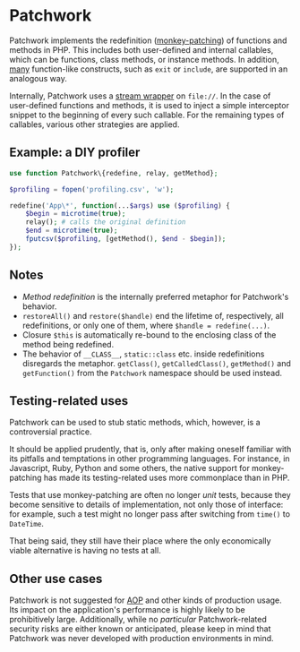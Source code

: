 # Patchwork

Patchwork implements the redefinition ([monkey-patching](https://en.wikipedia.org/wiki/Monkey_patch)) of functions and methods in PHP. This includes both user-defined and internal callables, which can be functions, class methods, or instance methods. In addition, [many](https://github.com/antecedent/patchwork/blob/master/src/Redefinitions/LanguageConstructs.php) function-like constructs, such as `exit` or `include`, are supported in an analogous way.

Internally, Patchwork uses a [stream wrapper](http://php.net/manual/en/class.streamwrapper.php) on `file://`. In the case of user-defined functions and methods, it is used to inject a simple interceptor snippet to the beginning of every such callable. For the remaining types of callables, various other strategies are applied.

## Example: a DIY profiler

```php
use function Patchwork\{redefine, relay, getMethod};

$profiling = fopen('profiling.csv', 'w');

redefine('App\*', function(...$args) use ($profiling) {
    $begin = microtime(true);
    relay(); # calls the original definition
    $end = microtime(true);
    fputcsv($profiling, [getMethod(), $end - $begin]);
});
```

## Notes

* *Method redefinition* is the internally preferred metaphor for Patchwork's behavior.
* `restoreAll()` and `restore($handle)` end the lifetime of, respectively, all redefinitions, or only one of them, where `$handle = redefine(...)`.
* Closure `$this` is automatically re-bound to the enclosing class of the method being redefined.
* The behavior of `__CLASS__`, `static::class` etc. inside redefinitions disregards the metaphor. `getClass()`, `getCalledClass()`, `getMethod()` and `getFunction()` from the `Patchwork` namespace should be used instead.

## Testing-related uses

Patchwork can be used to stub static methods, which, however, is a controversial practice.

It should be applied prudently, that is, only after making oneself familiar with its pitfalls and temptations in other programming languages. For instance, in Javascript, Ruby, Python and some others, the native support for monkey-patching has made its testing-related uses more commonplace than in PHP.

Tests that use monkey-patching are often no longer *unit* tests, because they become sensitive to details of implementation, not only those of interface: for example, such a test might no longer pass after switching from `time()` to `DateTime`.

That being said, they still have their place where the only economically viable alternative is having no tests at all.

## Other use cases

Patchwork is not suggested for [AOP](https://en.wikipedia.org/wiki/Aspect-oriented_programming) and other kinds of production usage. Its impact on the application's performance is highly likely to be prohibitively large. Additionally, while no _particular_ Patchwork-related security risks are either known or anticipated, please keep in mind that Patchwork was never developed with production environments in mind.
